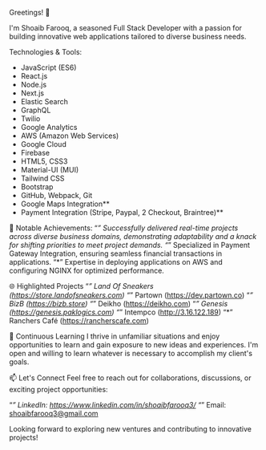 Greetings! 👋

I'm Shoaib Farooq, a seasoned Full Stack Developer with a passion for building innovative web applications tailored to diverse business needs.

 Technologies & Tools:
 
* JavaScript (ES6)
* React.js
* Node.js
* Next.js
* Elastic Search
* GraphQL
* Twilio
* Google Analytics
* AWS (Amazon Web Services)
* Google Cloud
* Firebase
* HTML5, CSS3
* Material-UI (MUI)
* Tailwind CSS
* Bootstrap
* GitHub, Webpack, Git
* Google Maps Integration**
* Payment Integration (Stripe, Paypal, 2 Checkout, Braintree)**

🚀 Notable Achievements:
“*” Successfully delivered real-time projects across diverse business domains, demonstrating adaptability and a knack for shifting priorities to meet project demands.
“*” Specialized in Payment Gateway Integration, ensuring seamless financial transactions in applications.
“*” Expertise in deploying applications on AWS and configuring NGINX for optimized performance.

🌐 Highlighted Projects
“*” Land Of Sneakers (https://store.landofsneakers.com)
“*” Partown (https://dev.partown.co)
“*” BizB (https://bizb.store)
“*” Deikho (https://deikho.com)
“*” Genesis (https://genesis.paklogics.com)
“*” Intempco (http://3.16.122.189)
“*” Ranchers Café (https://rancherscafe.com)

🌱 Continuous Learning
I thrive in unfamiliar situations and enjoy opportunities to learn and gain exposure to new ideas and experiences. I'm open and willing to learn whatever is necessary to accomplish my client's goals.

📫 Let's Connect
Feel free to reach out for collaborations, discussions, or exciting project opportunities:

“*” LinkedIn: https://www.linkedin.com/in/shoaibfarooq3/
“*” Email: shoaibfarooq3@gmail.com

Looking forward to exploring new ventures and contributing to innovative projects!
